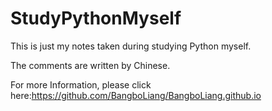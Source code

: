 # StudyPythonMyself
This is just my notes taken during studying Python myself.



The comments are written by Chinese.



For more Information, please click here:https://github.com/BangboLiang/BangboLiang.github.io
